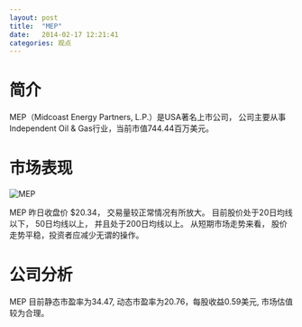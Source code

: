 ```yaml
---
layout: post
title:  "MEP"
date:   2014-02-17 12:21:41
categories: 观点
---
```


# 简介
MEP（Midcoast Energy Partners, L.P.）是USA著名上市公司，
公司主要从事Independent Oil & Gas行业，当前市值744.44百万美元。

# 市场表现

![MEP](http://finviz.com/chart.ashx?t=MEP&ty=c&ta=1&p=d&s=l)

MEP 昨日收盘价 $20.34，
交易量较正常情况有所放大。
目前股价处于20日均线以下，
50日均线以上，
并且处于200日均线以上。
从短期市场走势来看，
股价走势平稳，投资者应减少无谓的操作。

# 公司分析
MEP 目前静态市盈率为34.47, 动态市盈率为20.76，每股收益0.59美元,
市场估值较为合理。
